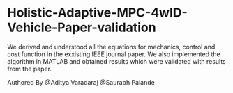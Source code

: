 # Holistic-Adaptive-MPC-4wID-Vehicle-Paper-validation
We derived and understood all the equations for mechanics, control and cost function in the exxisting IEEE journal paper. We also implemented the algorithm in MATLAB and obtained results which were validated with results from the paper.

Authored By @Aditya Varadaraj @Saurabh Palande
